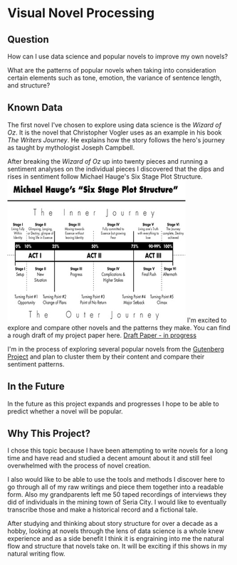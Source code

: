 # Visual Novel Processing 

## Question
How can I use data science and popular novels to improve my own novels? 

What are the patterns of popular novels when taking into consideration certain elements such as tone, emotion, the variance of sentence length, and structure?

## Known Data
The first novel I've chosen to explore using data science is the *Wizard of Oz*. It is the novel that Christopher Vogler uses as an example in his book *The Writers Journey*. He explains how the story follows the hero's journey as taught by mythologist Joseph Campbell. 

After breaking the *Wizard of Oz* up into twenty pieces and running a sentiment analyses on the individual pieces I discovered that the dips and rises in sentiment follow Michael Hauge's Six Stage Plot Structure. 
![Six Plot Structure](https://raw.githubusercontent.com/ravenruckus/novel_processing/master/wizardofoz/six-plot.jpg)
I'm excited to explore and compare other novels and the patterns they make. You can find a rough draft of my project paper here. [Draft Paper - in progress](https://github.com/ravenruckus/novel_processing/blob/master/wizardofoz/draft_paper.ipynb)

I'm in the process of exploring several popular novels from the [Gutenberg Project](https://www.gutenberg.org/browse/scores/top) and plan to cluster them by their content and compare their sentiment patterns.


## In the Future

In the future as this project expands and progresses I hope to be able to predict whether a novel will be popular. 

## Why This Project?

I chose this topic because I have been attempting to write novels for a long time and have read and studied a decent amount about it and still feel overwhelmed with the process of novel creation.

I also would like to be able to use the tools and methods I discover here to go through all of my raw writings and piece them together into a readable form. Also my grandparents left me 50 taped recordings of interviews they did of individuals in the  mining town of Seria City. I would like to eventually transcribe those and make a historical record and a fictional tale. 

After studying and thinking about story structure for over a decade as a hobby, looking at novels through the lens of data science is a whole knew experience and as a side benefit I think it is engraining into me the natural flow and structure that novels take on. It will be exciting if this shows in my natural writing flow.